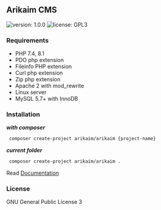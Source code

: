 ﻿## Arikaim CMS
![version: 1.0.0](https://img.shields.io/github/release/arikaim/arikaim.svg)
![license: GPL3](https://img.shields.io/badge/License-GPLv3-blue.svg)




### Requirements
 * PHP 7.4, 8.1
 * PDO php extension
 * Fileinfo PHP extension
 * Curl php extension
 * Zip php extension
 * Apache 2 with mod_rewrite
 * Linux server
 * MySQL 5.7+ with InnoDB 


### Installation

***with composer*** 

```sh
 composer create-project arikaim/arikaim {project-name}
```

***current folder***

```sh
 composer create-project arikaim/arikaim .
```

Read [Documentation](http://arikaim.com/documentation/installation)

### License

GNU General Public License 3
